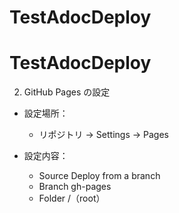 # TestAdocDeploy
# TestAdocDeploy


2. GitHub Pages の設定
- 設定場所：
    - リポジトリ → Settings → Pages

- 設定内容：
    - Source	Deploy from a branch
    - Branch	gh-pages
    - Folder	/（root）